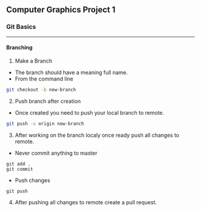 ## Computer Graphics Project 1

### Git Basics
---
#### Branching
1. Make a Branch
  * The branch should have a meaning full name.
  * From the command line
  ```bash
  git checkout -b new-branch
  ```
2. Push branch after creation
  * Once created you need to push your local branch to remote.
  ```bash
  git push -u origin new-branch
  ```
3. After working on the branch localy once ready push all changes to remote.
  * Never commit anything to master
  ```
  git add .
  git commit
  ```
  * Push changes
  ```
  git push
  ```
4. After pushing all changes to remote create a pull request.
